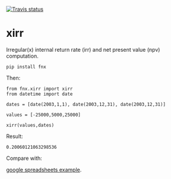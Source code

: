 [![Travis status](https://img.shields.io/travis/mindey/fnx/master.svg?style=flat)](https://travis-ci.org/mindey/fnx)

# xirr
Irregular(x) internal return rate (irr) and net present value (npv) computation.

    pip install fnx

Then:

```{python}
from fnx.xirr import xirr
from datetime import date

dates = [date(2003,1,1), date(2003,12,31), date(2003,12,31)]

values = [-25000,5000,25000]

xirr(values,dates)
```

Result:

    0.20060121063298536

Compare with:

[google spreadsheets example](https://docs.google.com/spreadsheets/d/1EQ-qpeBcGFJasiq06WCT7I0tiugOmt7iPBY_ySjBgJ0/edit?usp=sharing).

